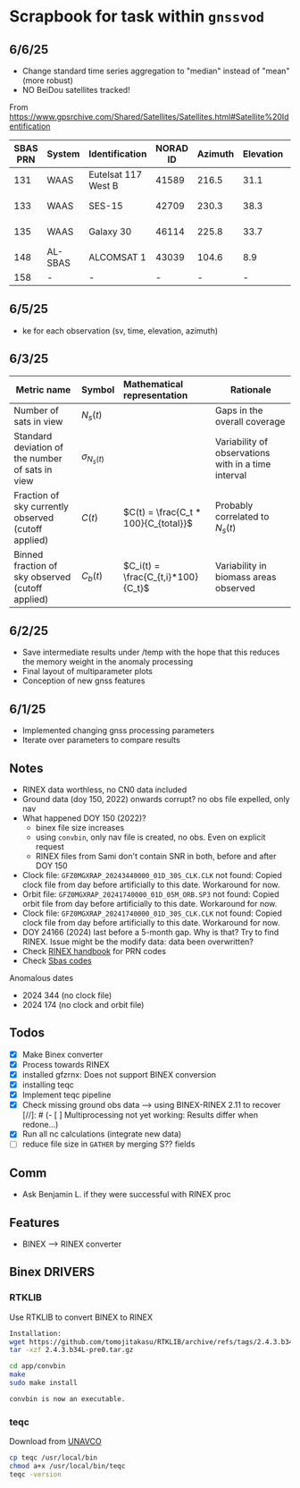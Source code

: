 # Scrapbook for task within `gnssvod`

## 6/6/25

- Change standard time series aggregation to "median" instead of "mean" (more robust)
- NO BeiDou satellites tracked!

From https://www.gpsrchive.com/Shared/Satellites/Satellites.html#Satellite%20Identification

| SBAS PRN | System  | Identification      | NORAD ID | Azimuth | Elevation | Launch Date       | Checked date |
|----------|---------|---------------------|----------|---------|-----------|-------------------|--------------|
| 131      | WAAS    | Eutelsat 117 West B | 41589    | 216.5   | 31.1      | June 15, 2016     | June 6, 2025 |
| 133      | WAAS    | SES-15              | 42709    | 230.3   | 38.3      | May 18, 2017      | June 6, 2025 |
| 135      | WAAS    | Galaxy 30           | 46114    | 225.8   | 33.7      | August 15, 2020   | June 6, 2025 |
| 148      | AL-SBAS | ALCOMSAT 1          | 43039    | 104.6   | 8.9       | December 10, 2017 | June 6, 2025 |
| 158      | -       | -                   | -        | -       | -         | -                 | -            |

## 6/5/25

- ke for each observation (sv, time, elevation, azimuth)

## 6/3/25

| Metric name                                         | Symbol            | Mathematical representation          | Rationale                                           |
|-----------------------------------------------------|-------------------|:-------------------------------------|-----------------------------------------------------|
| Number of sats in view                              | $N_s(t)$          |                                      | Gaps in the overall coverage                        |
| Standard deviation of the number of sats in view    | $\sigma_{N_s(t)}$ |                                      | Variability of observations with in a time interval |
| Fraction of sky currently observed (cutoff applied) | $C(t)$            | $C(t) = \frac{C_t * 100}{C_{total}}$ | Probably correlated to  $N_s(t)$                    |
| Binned fraction of sky observed (cutoff applied)    | $C_b(t)$          | $C_i(t) = \frac{C_{t,i}*100}{C_t}$   | Variability in biomass areas observed               |

## 6/2/25

- Save intermediate results under /temp with the hope that this reduces the memory weight in the anomaly processing
- Final layout of multiparameter plots
- Conception of new gnss features

## 6/1/25

- Implemented changing gnss processing parameters
- Iterate over parameters to compare results

## Notes

- RINEX data worthless, no CN0 data included
- Ground data (doy 150, 2022) onwards corrupt? no obs file expelled, only nav
- What happened DOY 150 (2022)?
  - binex file size increases
  - using `convbin`, only nav file is created, no obs. Even on explicit request
  - RINEX files from Sami don't contain SNR in both, before and after DOY 150 
- Clock file: `GFZ0MGXRAP_20243440000_01D_30S_CLK.CLK` not found: Copied clock file from day before artificially to this date. Workaround for now.
- Orbit file: `GFZ0MGXRAP_20241740000_01D_05M_ORB.SP3` not found: Copied orbit file from day before artificially to this date. Workaround for now.
- Clock file: `GFZ0MGXRAP_20241740000_01D_30S_CLK.CLK` not found: Copied clock file from day before artificially to this date. Workaround for now.
- DOY 24166 (2024) last before a 5-month gap. Why is that? Try to find RINEX. Issue might be the modify data: data been overwritten?
- Check [RINEX handbook](http://acc.igs.org/misc/rinex304.pdf) for PRN codes
- Check [Sbas codes](https://media.defense.gov/2016/Jul/26/2001583103/-1/-1/1/PRN%20CODE%20ASSIGNMENT%20PROCESS.PDF)

Anomalous dates
- 2024 344 (no clock file)
- 2024 174 (no clock and orbit file)


## Todos

- [x] Make Binex converter
- [x] Process towards RINEX
- [x] installed gfzrnx: Does not support BINEX conversion
- [x] installing teqc
- [x] Implement teqc pipeline
- [x] Check missing ground obs data –> using BINEX-RINEX 2.11 to recover
[//]: # (- [ ] Multiprocessing not yet working: Results differ when redone...)
- [x] Run all nc calculations (integrate new data)
- [ ] reduce file size in `GATHER` by merging S?? fields

## Comm
- Ask Benjamin L. if they were successful with RINEX proc

## Features
- BINEX –> RINEX converter

## Binex DRIVERS

### RTKLIB

Use RTKLIB to convert BINEX to RINEX

```bash
Installation:
wget https://github.com/tomojitakasu/RTKLIB/archive/refs/tags/2.4.3.b34L-pre0.tar.gz
tar -xzf 2.4.3.b34L-pre0.tar.gz

cd app/convbin
make
sudo make install

convbin is now an executable.
```

### teqc

Download from [UNAVCO](https://www.unavco.org/software/data-processing/teqc/teqc.html)

```bash
cp teqc /usr/local/bin
chmod a+x /usr/local/bin/teqc
teqc -version
```

